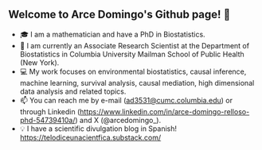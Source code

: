 ## Welcome to Arce Domingo's Github page! 👋

<!--
**arcedr/arcedr** is a ✨ _special_ ✨ repository because its `README.md` (this file) appears on your GitHub profile.-->

- 🎓 I am a mathematician and have a PhD in Biostatistics.
- 🔭 I am currently an Associate Research Scientist at the Department of Biostatistics in Columbia University Mailman School of Public Health (New York).
- 💻 My work focuses on environmental biostatistics, causal inference, machine learning, survival analysis, causal mediation, high dimensional data analysis and related topics.
- 📫 You can reach me by e-mail (ad3531@cumc.columbia.edu) or through Linkedin (https://www.linkedin.com/in/arce-domingo-relloso-phd-54739410a/) and X (@arcedomingo_).
- 💡 I have a scientific divulgation blog in Spanish! https://telodiceunacientfica.substack.com/
